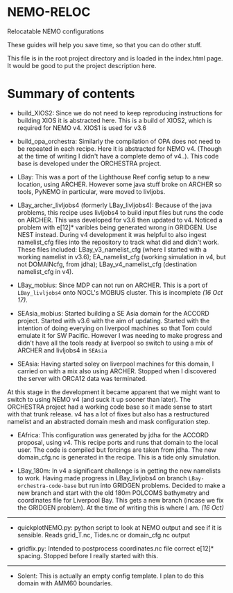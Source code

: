 # NEMO-RELOC
Relocatable NEMO configurations

These guides will help you save time, so that you can do other stuff.

This file is in the root project directory and is loaded in the index.html page. It would be good to put the project description here.

Summary of contents
===================

* build_XIOS2: Since we do not need to keep reproducing instructions for building XIOS it is abstracted here. This is a build of XIOS2, which is required for NEMO v4. XIOS1 is used for v3.6

* build_opa_orchestra: Similarly the compilation of OPA does not need to be repeated in each recipe. Here it is abstracted for NEMO v4. (Though at the time of writing I didn't have a complete demo of v4..). This code base is developed under the ORCHESTRA project.

* LBay: This was a port of the Lighthouse Reef config setup to a new location, using ARCHER. However some java stuff broke on ARCHER so tools, PyNEMO in particular, were moved to livljobs.

* LBay_archer_livljobs4 (formerly LBay_livljobs4): Because of the java problems, this recipe uses livljobs4 to build input files but runs the code on ARCHER. This
was developed for v3.6 then updated to v4. Noticed a problem with e[12]* varibles being generated wrong in GRIDGEN. Use NEST instead. During v4 development it was helpful to also ingest namelist_cfg files into the repository to track what did and didn't work. These files included: LBay_v3_namelist_cfg (where I started with a working namelist in v3.6); EA_namelist_cfg (working simulation in v4, but not DOMAINcfg, from jdha); LBay_v4_namelist_cfg (destination namelist_cfg in v4).

* LBay_mobius: Since MDP can not run on ARCHER. This is a port of ``LBay_livljobs4`` onto NOCL's MOBIUS cluster. This is incomplete *(16 Oct 17)*.

* SEAsia_mobius: Started building a SE Asia domain for the ACCORD project. Started with v3.6 with the aim of updating. Started with the intention of doing everying on liverpool machines so that Tom could emulate it for SW Pacific. However I was needing to make progress and didn't have all the tools ready at liverpool so switch to using a mix of ARCHER and livljobs4 in ``SEAsia``

* SEAsia: Having started soley on liverpool machines for this domain, I carried on with a mix also using ARCHER. Stopped when I discovered the server with ORCA12 data was terminated.

At this stage in the development it became apparent that we might want to switch to using NEMO v4 (and suck it up sooner than later). The ORCHESTRA project had a working code base so it made sense to start with that trunk release. v4 has a lot of fixes but also has a restructured namelist and an abstracted domain mesh and mask configuration step.

* EAfrica: This configuration was generated by jdha for the ACCORD proposal, using v4. This recipe ports and runs that domain to the local user. The code is compiled but forcings are taken from jdha. The new domain_cfg.nc is generated in the recipe.
This is a tide only simulation.

* LBay_180m: In v4 a significant challenge is in getting the new namelists to work. Having made progress in LBay_livljobs4 on branch ``LBay-orchestra-code-base`` but run into GRIDGEN problems. Decided to make a new branch and start with the old 180m POLCOMS bathymetry and coordinates file for Liverpool Bay. This gets a new branch (incase we fix the GRIDGEN problem). At the time of writing this is where I am. *(16 Oct)*

---

* quickplotNEMO.py: python script to look at NEMO output and see if it is sensible. Reads grid_T.nc, Tides.nc or domain_cfg.nc output

* gridfix.py: Intended to postprocess coordinates.nc file correct e[12]* spacing. Stopped before I really started with this.
---

* Solent: This is actually an empty config template. I plan to do this domain with AMM60 boundaries.

